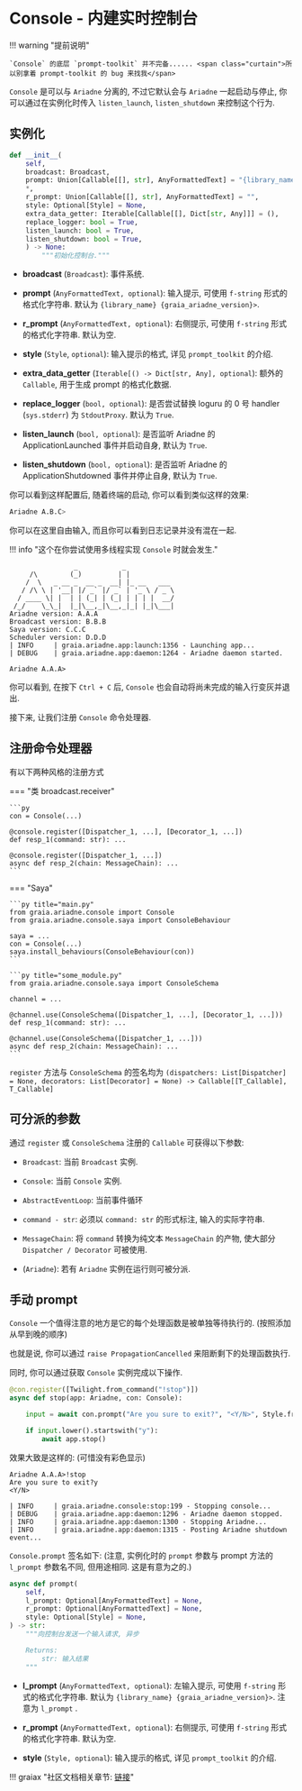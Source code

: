 # Console - 内建实时控制台

!!! warning "提前说明"

    `Console` 的底层 `prompt-toolkit` 并不完备...... <span class="curtain">所以别拿着 prompt-toolkit 的 bug 来找我</span>

`Console` 是可以与 `Ariadne` 分离的, 不过它默认会与 `Ariadne` 一起启动与停止,
你可以通过在实例化时传入 `listen_launch`, `listen_shutdown` 来控制这个行为.

## 实例化

```py
def __init__(
    self,
    broadcast: Broadcast,
    prompt: Union[Callable[[], str], AnyFormattedText] = "{library_name} {graia_ariadne_version}>",
    *,
    r_prompt: Union[Callable[[], str], AnyFormattedText] = "",
    style: Optional[Style] = None,
    extra_data_getter: Iterable[Callable[[], Dict[str, Any]]] = (),
    replace_logger: bool = True,
    listen_launch: bool = True,
    listen_shutdown: bool = True,
    ) -> None:
        """初始化控制台."""
```


- **broadcast** (`Broadcast`): 事件系统.

- **prompt** (`AnyFormattedText, optional`): 输入提示, 可使用 `f-string` 形式的格式化字符串.
默认为 `{library_name} {graia_ariadne_version}>`.

- **r_prompt** (`AnyFormattedText, optional`): 右侧提示, 可使用 `f-string` 形式的格式化字符串. 默认为空.

- **style** (`Style`, `optional`): 输入提示的格式, 详见 `prompt_toolkit` 的介绍.

- **extra_data_getter** (`Iterable[() -> Dict[str, Any], optional`): 额外的 `Callable`, 用于生成 prompt 的格式化数据.

- **replace_logger** (`bool, optional`): 是否尝试替换 loguru 的 0 号 handler (`sys.stderr`) 为 `StdoutProxy`. 默认为 `True`.

- **listen_launch** (`bool, optional`): 是否监听 Ariadne 的 ApplicationLaunched 事件并启动自身, 默认为 `True`.

- **listen_shutdown** (`bool, optional`): 是否监听 Ariadne 的 ApplicationShutdowned 事件并停止自身, 默认为 `True`.

你可以看到这样配置后, 随着终端的启动, 你可以看到类似这样的效果:

```bash
Ariadne A.B.C>
```

你可以在这里自由输入, 而且你可以看到日志记录并没有混在一起.

!!! info "这个在你尝试使用多线程实现 `Console` 时就会发生."

```log
                _           _
     /\        (_)         | |
    /  \   _ __ _  __ _  __| |_ __   ___
   / /\ \ | '__| |/ _` |/ _` | '_ \ / _ \
  / ____ \| |  | | (_| | (_| | | | |  __/
 /_/    \_\_|  |_|\__,_|\__,_|_| |_|\___|
Ariadne version: A.A.A
Broadcast version: B.B.B
Saya version: C.C.C
Scheduler version: D.D.D
| INFO     | graia.ariadne.app:launch:1356 - Launching app...
| DEBUG    | graia.ariadne.app:daemon:1264 - Ariadne daemon started.

Ariadne A.A.A>
```

你可以看到, 在按下 `Ctrl + C` 后, `Console` 也会自动将尚未完成的输入行变灰并退出.

接下来, 让我们注册 `Console` 命令处理器.

## 注册命令处理器

有以下两种风格的注册方式

=== "类 broadcast.receiver"

    ```py
    con = Console(...)

    @console.register([Dispatcher_1, ...], [Decorator_1, ...])
    def resp_1(command: str): ...

    @console.register([Dispatcher_1, ...])
    async def resp_2(chain: MessageChain): ...
    ```

=== "Saya"

    ```py title="main.py"
    from graia.ariadne.console import Console
    from graia.ariadne.console.saya import ConsoleBehaviour

    saya = ...
    con = Console(...)
    saya.install_behaviours(ConsoleBehaviour(con))
    ```

    ```py title="some_module.py"
    from graia.ariadne.console.saya import ConsoleSchema
    
    channel = ...

    @channel.use(ConsoleSchema([Dispatcher_1, ...], [Decorator_1, ...]))
    def resp_1(command: str): ...

    @channel.use(ConsoleSchema([Dispatcher_1, ...]))
    async def resp_2(chain: MessageChain): ...
    ```

`register` 方法与 `ConsoleSchema` 的签名均为 `(dispatchers: List[Dispatcher] = None, decorators: List[Decorator] = None) -> Callable[[T_Callable], T_Callable]`

## 可分派的参数

通过 `register` 或 `ConsoleSchema` 注册的 `Callable` 可获得以下参数:

- `Broadcast`: 当前 `Broadcast` 实例.

- `Console`: 当前 `Console` 实例.

- `AbstractEventLoop`: 当前事件循环

- `command - str`: 必须以 `command: str` 的形式标注, 输入的实际字符串.

- `MessageChain`: 将 `command` 转换为纯文本 `MessageChain` 的产物, 使大部分 `Dispatcher / Decorator` 可被使用.

- (`Ariadne`): 若有 `Ariadne` 实例在运行则可被分派.

## 手动 prompt

`Console` 一个值得注意的地方是它的每个处理函数是被单独等待执行的. (按照添加从早到晚的顺序)

也就是说, 你可以通过 `raise PropagationCancelled` 来阻断剩下的处理函数执行.

同时, 你可以通过获取 `Console` 实例完成以下操作.

```py
@con.register([Twilight.from_command("!stop")])
async def stop(app: Ariadne, con: Console):

    input = await con.prompt("Are you sure to exit?", "<Y/N>", Style.from_dict({...}))

    if input.lower().startswith("y"):
        await app.stop()
```

效果大致是这样的: (<span class="curtain">可惜没有彩色显示</span>)

```log
Ariadne A.A.A>!stop
Are you sure to exit?y                                                   <Y/N>

| INFO     | graia.ariadne.console:stop:199 - Stopping console...
| DEBUG    | graia.ariadne.app:daemon:1296 - Ariadne daemon stopped.
| INFO     | graia.ariadne.app:daemon:1300 - Stopping Ariadne...
| INFO     | graia.ariadne.app:daemon:1315 - Posting Ariadne shutdown event...
```

`Console.prompt` 签名如下: (注意, 实例化时的 `prompt` 参数与 prompt 方法的 `l_prompt` 参数名不同, 但用途相同. 这是有意为之的.)

```py
async def prompt(
    self,
    l_prompt: Optional[AnyFormattedText] = None,
    r_prompt: Optional[AnyFormattedText] = None,
    style: Optional[Style] = None,
) -> str:
    """向控制台发送一个输入请求, 异步

    Returns:
        str: 输入结果
    """
```

- **l_prompt** (`AnyFormattedText, optional`): 左输入提示, 可使用 `f-string` 形式的格式化字符串.
默认为 `{library_name} {graia_ariadne_version}>`. 注意为 `l_prompt` .

- **r_prompt** (`AnyFormattedText, optional`): 右侧提示, 可使用 `f-string` 形式的格式化字符串. 默认为空.

- **style** (`Style, optional`): 输入提示的格式, 详见 `prompt_toolkit` 的介绍.

!!! graiax "社区文档相关章节: [链接](https://graiax.cn/make_ero_bot/)"